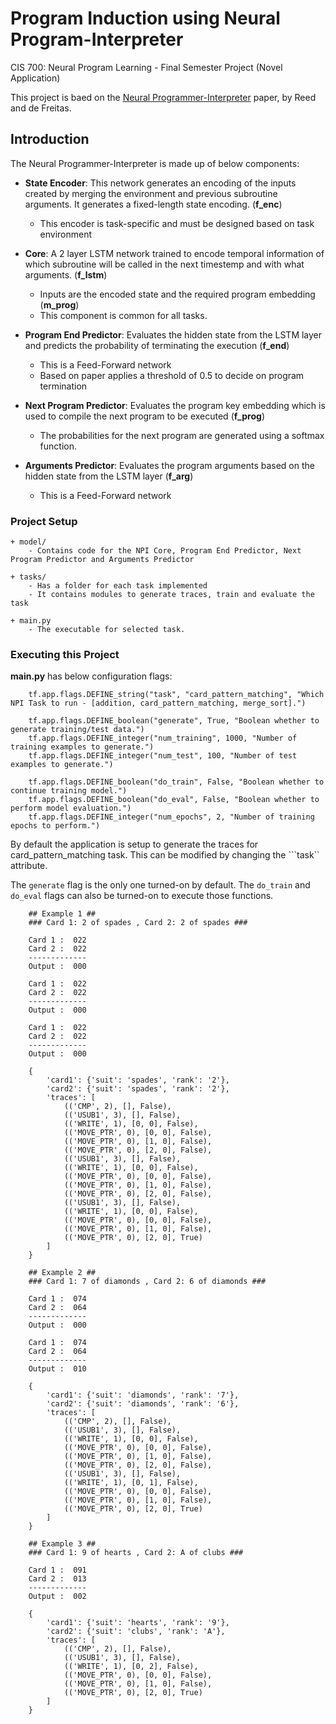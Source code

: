 # Program Induction using Neural Program-Interpreter

CIS 700: Neural Program Learning - Final Semester Project (Novel Application)

This project is baed on the [Neural Programmer-Interpreter](https://arxiv.org/abs/1511.06279) paper, by Reed and de Freitas.

## Introduction ##

The Neural Programmer-Interpreter is made up of below components:

+ **State Encoder**: This network generates an encoding of the inputs created by merging the environment and previous subroutine arguments. It generates a fixed-length state encoding. (**f_enc**)
    - This encoder is task-specific and must be designed based on task environment

+ **Core**: A 2 layer LSTM network trained to encode temporal information of which subroutine will be called in the next timestemp and with what arguments. (**f_lstm**)
    - Inputs are the encoded state and the required program embedding (**m_prog**)
    - This component is common for all tasks.

+ **Program End Predictor**: Evaluates the hidden state from the LSTM layer and predicts the probability of terminating the execution (**f_end**)
    - This is a Feed-Forward network
    - Based on paper applies a threshold of 0.5 to decide on program termination

+ **Next Program Predictor**: Evaluates the program key embedding which is used to compile the next program to be executed (**f_prog**)
    - The probabilities for the next program are generated using a softmax function.

+ **Arguments Predictor**: Evaluates the program arguments based on the hidden state from the LSTM layer (**f_arg**)
    - This is a Feed-Forward network

        
### Project Setup ###
    + model/
        - Contains code for the NPI Core, Program End Predictor, Next Program Predictor and Arguments Predictor
        
    + tasks/
        - Has a folder for each task implemented
        - It contains modules to generate traces, train and evaluate the task
    
    + main.py 
        - The executable for selected task.
                

### Executing this Project ###

**main.py** has below configuration flags:

```
    tf.app.flags.DEFINE_string("task", "card_pattern_matching", "Which NPI Task to run - [addition, card_pattern_matching, merge_sort].")

    tf.app.flags.DEFINE_boolean("generate", True, "Boolean whether to generate training/test data.")
    tf.app.flags.DEFINE_integer("num_training", 1000, "Number of training examples to generate.")
    tf.app.flags.DEFINE_integer("num_test", 100, "Number of test examples to generate.")

    tf.app.flags.DEFINE_boolean("do_train", False, "Boolean whether to continue training model.")
    tf.app.flags.DEFINE_boolean("do_eval", False, "Boolean whether to perform model evaluation.")
    tf.app.flags.DEFINE_integer("num_epochs", 2, "Number of training epochs to perform.")
```

By default the application is setup to generate the traces for card_pattern_matching task. This can be modified by changing the ```task`` attribute.

The ```generate``` flag is the only one turned-on by default. The ```do_train``` and ```do_eval``` flags can also be turned-on to execute those functions.

```
    ## Example 1 ##
    ### Card 1: 2 of spades , Card 2: 2 of spades ###

    Card 1 :  022
    Card 2 :  022
    -------------
    Output :  000

    Card 1 :  022
    Card 2 :  022
    -------------
    Output :  000

    Card 1 :  022
    Card 2 :  022
    -------------
    Output :  000

    {
        'card1': {'suit': 'spades', 'rank': '2'}, 
        'card2': {'suit': 'spades', 'rank': '2'}, 
        'traces': [
            (('CMP', 2), [], False), 
            (('USUB1', 3), [], False), 
            (('WRITE', 1), [0, 0], False), 
            (('MOVE_PTR', 0), [0, 0], False), 
            (('MOVE_PTR', 0), [1, 0], False), 
            (('MOVE_PTR', 0), [2, 0], False), 
            (('USUB1', 3), [], False), 
            (('WRITE', 1), [0, 0], False), 
            (('MOVE_PTR', 0), [0, 0], False), 
            (('MOVE_PTR', 0), [1, 0], False), 
            (('MOVE_PTR', 0), [2, 0], False), 
            (('USUB1', 3), [], False), 
            (('WRITE', 1), [0, 0], False), 
            (('MOVE_PTR', 0), [0, 0], False), 
            (('MOVE_PTR', 0), [1, 0], False), 
            (('MOVE_PTR', 0), [2, 0], True)
        ]
    }

    ## Example 2 ##
    ### Card 1: 7 of diamonds , Card 2: 6 of diamonds ###

    Card 1 :  074
    Card 2 :  064
    -------------
    Output :  000

    Card 1 :  074
    Card 2 :  064
    -------------
    Output :  010

    {
        'card1': {'suit': 'diamonds', 'rank': '7'}, 
        'card2': {'suit': 'diamonds', 'rank': '6'}, 
        'traces': [
            (('CMP', 2), [], False), 
            (('USUB1', 3), [], False), 
            (('WRITE', 1), [0, 0], False), 
            (('MOVE_PTR', 0), [0, 0], False), 
            (('MOVE_PTR', 0), [1, 0], False), 
            (('MOVE_PTR', 0), [2, 0], False), 
            (('USUB1', 3), [], False), 
            (('WRITE', 1), [0, 1], False), 
            (('MOVE_PTR', 0), [0, 0], False), 
            (('MOVE_PTR', 0), [1, 0], False), 
            (('MOVE_PTR', 0), [2, 0], True)
        ]
    }

    ## Example 3 ##
    ### Card 1: 9 of hearts , Card 2: A of clubs ###

    Card 1 :  091
    Card 2 :  013
    -------------
    Output :  002

    {
        'card1': {'suit': 'hearts', 'rank': '9'}, 
        'card2': {'suit': 'clubs', 'rank': 'A'}, 
        'traces': [
            (('CMP', 2), [], False), 
            (('USUB1', 3), [], False), 
            (('WRITE', 1), [0, 2], False), 
            (('MOVE_PTR', 0), [0, 0], False), 
            (('MOVE_PTR', 0), [1, 0], False), 
            (('MOVE_PTR', 0), [2, 0], True)
        ]
    }

```